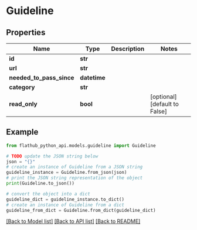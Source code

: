 # Guideline


## Properties

Name | Type | Description | Notes
------------ | ------------- | ------------- | -------------
**id** | **str** |  | 
**url** | **str** |  | 
**needed_to_pass_since** | **datetime** |  | 
**category** | **str** |  | 
**read_only** | **bool** |  | [optional] [default to False]

## Example

```python
from flathub_python_api.models.guideline import Guideline

# TODO update the JSON string below
json = "{}"
# create an instance of Guideline from a JSON string
guideline_instance = Guideline.from_json(json)
# print the JSON string representation of the object
print(Guideline.to_json())

# convert the object into a dict
guideline_dict = guideline_instance.to_dict()
# create an instance of Guideline from a dict
guideline_from_dict = Guideline.from_dict(guideline_dict)
```
[[Back to Model list]](../README.md#documentation-for-models) [[Back to API list]](../README.md#documentation-for-api-endpoints) [[Back to README]](../README.md)


